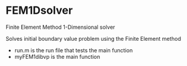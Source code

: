 # FEM1Dsolver
Finite Element Method 1-Dimensional solver

Solves initial boundary value problem using the Finite Element method

- run.m is the run file that tests the main function
- myFEM1dibvp is the main function 

